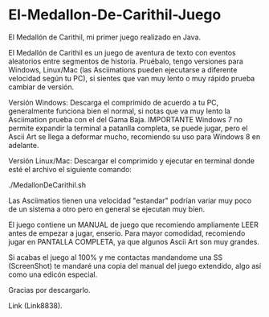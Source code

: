 # El-Medallon-De-Carithil-Juego
El Medallón de Carithil, mi primer juego realizado en Java.

El Medallón de Carithil es un juego de aventura de texto con eventos aleatorios entre segmentos de historia. 
Pruébalo, tengo versiones para Windows, Linux/Mac (las Asciimations pueden ejecutarse a diferente velocidad 
según tu PC), si sientes que van muy lento o muy rápido prueba cambiar de versión.

Versión Windows: Descarga el comprimido de acuerdo a tu PC, generalmente funciona bien el normal, si notas que 
va muy lento la Asciimation prueba con el del Gama Baja. IMPORTANTE Windows 7 no permite expandir la terminal a 
patanlla completa, se puede jugar, pero el Ascii Art se llega a deformar mucho, recomiendo su uso para Windows 8 
en adelante.

Versión Linux/Mac: Descargar el comprimido y ejecutar en terminal donde esté el archivo el siguiente comando: 

  ./MedallonDeCarithil.sh
  
Las Asciimatios tienen una velocidad "estandar" podrían variar muy poco de un sistema a otro pero en general se 
ejecutan muy bien.

El juego contiene un MANUAL de juego que recomiendo ampliamente LEER antes de empezar a jugar, enserio. Para 
mayor comodidad, recomiendo jugar en PANTALLA COMPLETA, ya que algunos Ascii Art son muy grandes.

Si acabas el juego al 100% y me contactas mandandome una SS (ScreenShot) te mandaré una copia del manual del 
juego extendido, algo así como una edicón especial.

Gracias por descargarlo.

Link (Link8838).
